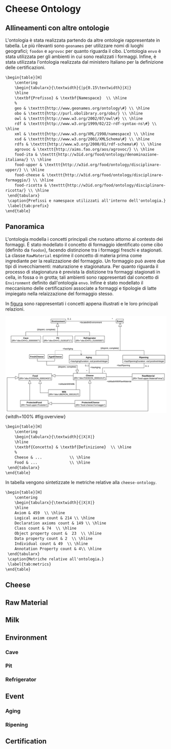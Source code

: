 # Cheese Ontology

## Allineamenti con altre ontologie

L'ontologia è stata realizzata partendo da altre ontologie rappresentate in tabella.
Le più rilevanti sono `geonames` per utilizzare nomi di luoghi geografici; `foodon` e `agrovoc` per quanto riguarda il cibo.
L'ontologia `envo` è stata utilizzata per gli ambienti in cui sono realizzati i formaggi.
Infine, è stata utilizzata l'ontologia realizzata dal ministero Italiano per la definizione delle certificazioni.

```{=latex}
\begin{table}[H]
    \centering
    \begin{tabularx}{\textwidth}{|p{0.15\textwidth}|X|}
    \hline
    \textbf{Prefisso} & \textbf{Namespace}  \\ \hline
    %
    geo & \texttt{http://www.geonames.org/ontology\#} \\ \hline
    obo & \texttt{http://purl.obolibrary.org/obo/} \\ \hline
    owl & \texttt{http://www.w3.org/2002/07/owl\#} \\ \hline
    rdf & \texttt{http://www.w3.org/1999/02/22-rdf-syntax-ns\#} \\ \hline
    xml & \texttt{http://www.w3.org/XML/1998/namespace} \\ \hline
    xsd & \texttt{http://www.w3.org/2001/XMLSchema\#} \\ \hline
    rdfs & \texttt{http://www.w3.org/2000/01/rdf-schema\#} \\ \hline
    agrovoc & \texttt{http://aims.fao.org/aos/agrovoc/} \\ \hline
    food-ita & \texttt{http://w3id.org/food/ontology/denominazione-italiana/} \\ \hline
    food-upper & \texttt{http://w3id.org/food/ontology/disciplinare-upper/} \\ \hline
    food-cheese & \texttt{http://w3id.org/food/ontology/disciplinare-formaggio/} \\ \hline
    food-ricotta & \texttt{http://w3id.org/food/ontology/disciplinare-ricotta/} \\ \hline
 \end{tabularx}
 \caption{Prefissi e namespace utilizzati all'interno dell'ontologia.}
 \label{tab:prefix}
\end{table}
```

## Panoramica

L'ontologia modella i concetti principali che ruotano attorno al contesto dei formaggi.
È stato modellato il concetto di formaggio identificato come cibo (definito da `foodon`), facendo distinzione tra i formaggi freschi e stagionati.
La classe `RawMaterial` esprime il concetto di materia prima come ingrediante per la realizzazione del formaggio.
Un formaggio può avere due tipi di invecchiamenti: maturazione e stagionatura.
Per quanto riguarda il processo di stagionatura è prevista la distizione tra formaggi stagionati in cella, in fossa o in grotta; tali ambienti sono rappresentati dal concetto di `Environment` definito dall'ontologia `envo`.
Infine è stato modellato il meccanismo delle certificazioni associate a formaggi e tipologie di latte impiegato nella relaizzazione del formaggio stesso.

In [figura](#fig:overview) sono rappresentati i concetti appena illustrati e le loro principali relazioni.

![Panoramica dell'ontologia `cheese-ontology`](images/generic-overview.svg){witdh=100% #fig:overview}

```{=latex}
\begin{table}[H]
    \centering
    \begin{tabularx}{\textwidth}{|X|X|}
    \hline
    \textbf{Concetto} & \textbf{Definizione}  \\ \hline
    %
    Cheese & ...            \\ \hline
    Food & ...              \\ \hline
 \end{tabularx}
\end{table}
```

In tabella vengono sintetizzate le metriche relative alla `cheese-ontology`.
```{=latex}
\begin{table}[H]
    \centering
    \begin{tabularx}{\textwidth}{|X|X|}
    \hline
    Axiom & 459  \\ \hline
    Logical axiom count & 214 \\ \hline
    Declaration axioms count & 149 \\ \hline
    Class count & 74  \\ \hline
    Object property count &  23  \\ \hline
    Data property count & 2  \\ \hline
    Individual count & 49  \\ \hline
    Annotation Property count & 4\\ \hline
 \end{tabularx}
 \caption{Metriche relative all'ontologia.}
 \label{tab:metrics}
\end{table}
```

## Cheese
<!-- Linda -->
<!-- Aggiungere tabella con ObjectProperty e Classes -->

## Raw Material
<!-- Linda -->

## Milk
<!-- Nicolas -->

## Environment
<!-- Linda -->
<!-- Aggiungere tabella con ObjectProperty e Classes -->

### Cave

### Pit

### Refrigerator

## Event
<!-- Nicolas -->
<!-- Aggiungere tabella con ObjectProperty e Classes -->

### Aging
<!-- Aggiungere tabella con ObjectProperty e Classes -->

### Ripening
<!-- Aggiungere tabella con ObjectProperty e Classes -->

## Certification
<!-- Nicolas -->
